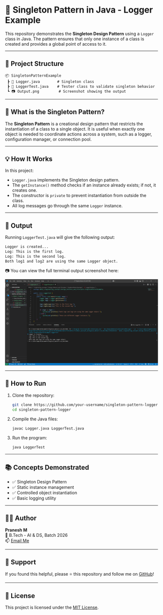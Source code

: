 # 🧩 Singleton Pattern in Java - Logger Example

This repository demonstrates the **Singleton Design Pattern** using a `Logger` class in Java. The pattern ensures that only one instance of a class is created and provides a global point of access to it.

---

## 📁 Project Structure

```
📦 SingletonPatternExample
 ┣ 📜 Logger.java        # Singleton class
 ┣ 📜 LoggerTest.java    # Tester class to validate singleton behavior
 ┗ 📷 Output.png         # Screenshot showing the output
```

---

## 🧠 What is the Singleton Pattern?

The **Singleton Pattern** is a creational design pattern that restricts the instantiation of a class to a single object. It is useful when exactly one object is needed to coordinate actions across a system, such as a logger, configuration manager, or connection pool.

---

## 💡 How It Works

In this project:

- `Logger.java` implements the Singleton design pattern.
- The `getInstance()` method checks if an instance already exists; if not, it creates one.
- The constructor is `private` to prevent instantiation from outside the class.
- All log messages go through the same `Logger` instance.

---

## 🧪 Output

Running `LoggerTest.java` will give the following output:

```
Logger is created...
Log: This is the first log.
Log: This is the second log.
Both log1 and log2 are using the same Logger object.
```

📷 You can view the full terminal output screenshot here:

![Output](./Output.png)

---

## 🚀 How to Run

1. Clone the repository:

   ```bash
   git clone https://github.com/your-username/singleton-pattern-logger.git
   cd singleton-pattern-logger
   ```

2. Compile the Java files:

   ```bash
   javac Logger.java LoggerTest.java
   ```

3. Run the program:

   ```bash
   java LoggerTest
   ```

---

## 📚 Concepts Demonstrated

- ✅ Singleton Design Pattern
- ✅ Static instance management
- ✅ Controlled object instantiation
- ✅ Basic logging utility

---

## 🧑‍💻 Author

**Pranesh M**  
🚀 B.Tech - AI & DS, Batch 2026  
📫 [Email Me](mailto:m.pranesh15112004@gmail.com)

---

## 🌟 Support

If you found this helpful, please ⭐️ this repository and follow me on [GitHub](https://github.com/your-username)!

---

## 📄 License

This project is licensed under the [MIT License](LICENSE).
